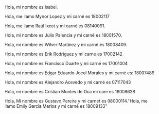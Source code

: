 ﻿Hola, mi nombre es Isabel.

Hola, me llamo Mynor Lopez y mi carné es 18002117

Hola, me llamo Raúl Ixcot y mi carné es 08140091.

Hola, mi nombre es Julio Palencia y mi carné es 18001570.

Hola, mi nombre es Wilver Martinez y mi carné es 18008409.

Hola, mi nombre es Erik Rodriguez y mi carne es 17002142

Hola, mi nombre es Francisco Duarte y mi carné es 17001004

Hola, mi nombre es Edgar Eduardo Jocol Morales y mi carné es: 18007489

Hola, mi nombre es Alejandro Acevedo y mi carné es 07117043

Hola, mi nombre es Cristian Montes de Oca mi care es 18008628

Hola, Mi nombre es Gustavo Pereira y mi carnet es 08000114."Hola, me llamo Emily García Merlos y mi carné es 18009133"
